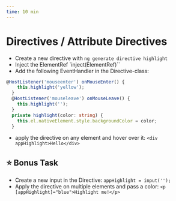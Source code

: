 ```yaml
---
time: 10 min
---
```


# Directives / Attribute Directives

- Create a new directive with `ng generate directive highlight`
- Inject the ElementRef `inject(ElementRef)``
- Add the following EventHandler in the Directive-class:

```ts
@HostListener('mouseenter') onMouseEnter() {
    this.highlight('yellow');
  }
  @HostListener('mouseleave') onMouseLeave() {
    this.highlight('');
  }
  private highlight(color: string) {
    this.el.nativeElement.style.backgroundColor = color;
  }
```

- apply the directive on any element and hover over it: `<div appHighlight>Hello</div>`


## ⭐️ Bonus Task
- Create a new input in the Directive: `appHighlight = input('');`
- Apply the directive on multiple elements and pass a color: `<p [appHighlight]="blue">Highlight me!</p>`

